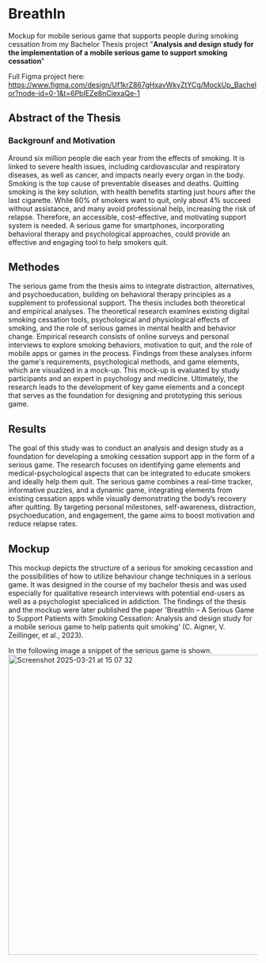 # BreathIn
Mockup for mobile serious game that supports people during smoking cessation from my Bachelor Thesis project "**Analysis and design study for the implementation of a mobile serious game to support smoking cessation**"

Full Figma project here: https://www.figma.com/design/Uf1krZ867gHxavWkyZtYCg/MockUp_Bachelor?node-id=0-1&t=6PbIEZe8nCiexaQe-1 

## Abstract of the Thesis

### Backgrounf and Motivation
Around six million people die each year from the effects of smoking. It is linked to severe health issues, including cardiovascular and respiratory diseases, as well as cancer, and impacts nearly every organ in the body. Smoking is the top cause of preventable diseases and deaths. Quitting smoking is the key solution, with health benefits starting just hours after the last cigarette. While 80% of smokers want to quit, only about 4% succeed without assistance, and many avoid professional help, increasing the risk of relapse. Therefore, an accessible, cost-effective, and motivating support system is needed. A serious game for smartphones, incorporating behavioral therapy and psychological approaches, could provide an effective and engaging tool to help smokers quit.

## Methodes
The serious game from the thesis aims to integrate distraction, alternatives, and psychoeducation, building on behavioral therapy principles as a supplement to professional support.
The thesis includes both theoretical and empirical analyses. The theoretical research examines existing digital smoking cessation tools, psychological and physiological effects of smoking, and the role of serious games in mental health and behavior change. Empirical research consists of online surveys and personal interviews to explore smoking behaviors, motivation to quit, and the role of mobile apps or games in the process. Findings from these analyses inform the game's requirements, psychological methods, and game elements, which are visualized in a mock-up. This mock-up is evaluated by study participants and an expert in psychology and medicine. Ultimately, the research leads to the development of key game elements and a concept that serves as the foundation for designing and prototyping this serious game.

## Results
The goal of this study was to conduct an analysis and design study as a foundation for developing a smoking cessation support app in the form of a serious game. The research focuses on identifying game elements and medical-psychological aspects that can be integrated to educate smokers and ideally help them quit. The serious game combines a real-time tracker, informative puzzles, and a dynamic game, integrating elements from existing cessation apps while visually demonstrating the body’s recovery after quitting. By targeting personal milestones, self-awareness, distraction, psychoeducation, and engagement, the game aims to boost motivation and reduce relapse rates.

## Mockup
This mockup depicts the structure of a serious for smoking cecasstion and the possibilities of how to utilize behaviour change techniques in a serious game. It was designed in the course of my bachelor thesis and was used especially for qualitative research interviews with potential end-users as well as a psychologist specialiced in addiction. The findings of the thesis and the mockup were later published the paper 'BreathIn – A Serious Game to Support Patients with Smoking Cessation: Analysis and design study for a mobile serious game to help patients quit smoking' (C. Aigner, V. Zeillinger, et al., 2023).

In the following image a snippet of the serious game is shown.
<img width="606" alt="Screenshot 2025-03-21 at 15 07 32" src="https://github.com/user-attachments/assets/fac39d3c-18b2-461f-bdef-f808116cad9e" />
